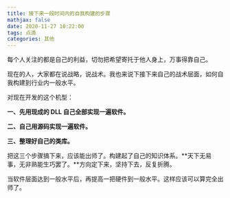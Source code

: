 ```yaml
---
title: 接下来一段时间内的自我构建的步骤
mathjax: false
date: 2020-11-27 10:22:00
tags: 点滴
categories: 其他
---
```


每个人关注的都是自己的利益，切勿把希望寄托于他人身上，万事得靠自己。

<!--more-->

现在的人，大家都在说战略，说战术。我也来说下接下来自己的战术层面，如何自我构建到行业内一般水平。

对现在开发的这个机型：

**一、先用现成的 DLL 自己全部实现一遍软件。**

**二、自己用源码实现一遍软件。**

**三、整理好自己的类库。**

把这三个步骤搞下来，应该能出师了。构建起了自己的知识体系。**天下无易事，无非熟能生巧罢了。**方向定下来，坚持下去，反复折腾。

当软件层面达到一般水平后，再提高一把硬件到一般水平。这样应该可以算完全出师了。
